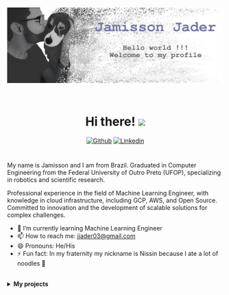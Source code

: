 <div align="center" style="margin-bottom:40px">

![Jamisson Jader](./img.png)

</br>

# Hi there! <img src="https://raw.githubusercontent.com/MartinHeinz/MartinHeinz/master/wave.gif" width="30px">

[![Github](https://img.shields.io/badge/-Github-000?style=flat-square&logo=Github&logoColor=white&link=https://github.com/jjader)](https://github.com/jjader) 
[![Linkedin](https://img.shields.io/badge/-LinkedIn-blue?style=flat-square&logo=Linkedin&logoColor=white&link=https://www.linkedin.com/in/jamisson-jader-ab2963180/)](https://www.linkedin.com/in/jamisson-jader-ab2963180/)
</div>

My name is Jamisson and I am from Brazil. Graduated in Computer Engineering from the Federal University of Outro Preto (UFOP), specializing in robotics and scientific research. 

Professional experience in the field of Machine Learning Engineer, with knowledge in cloud infrastructure, including GCP, AWS, and Open Source. Committed to innovation and the development of scalable solutions for complex challenges.

- 🌱 I’m currently learning Machine Learning Engineer
- 📫 How to reach me: jjader03@gmail.com
- 😄 Pronouns: He/His
- ⚡ Fun fact: In my fraternity my nickname is Nissin because I ate a lot of noodles 🍜

</br>

<details>
  <summary><b>My projects</b></summary>
  
  <div align="center" style="margin-bottom:40px">
  
  </br>
  
  <a href="https://github.com/jjader">
   <img align="center" src="https://github-readme-stats.vercel.app/api?username=jjader&show_icons=true&count_private=true&line_height=40&theme=dracula"/>
  </a>

  <a href="https://github.com/jjader">
    <img align="center" src="https://github-readme-stats.vercel.app/api/top-langs/?username=jjader&theme=dracula" />
  </a>
  
  </br>
  </br>
  </br>

  <a href="https://github.com/JJader/Hackathon">
    <img align="center" src="https://github-readme-stats.vercel.app/api/pin/?username=jjader&repo=hackathon&height=40&theme=dracula" />
  </a>

  <a href="https://github.com/JJader/Monitoramento">
    <img align="center" src="https://github-readme-stats.vercel.app/api/pin/?username=jjader&repo=Monitoramento&height=40&theme=dracula" />
  </a>
  
  </br>

  <a href="https://github.com/JJader/pinca.me">
    <img align="center" src="https://github-readme-stats.vercel.app/api/pin/?username=jjader&repo=pinca.me&height=40&theme=dracula" />
  </a>
  
  </div>
</details>
